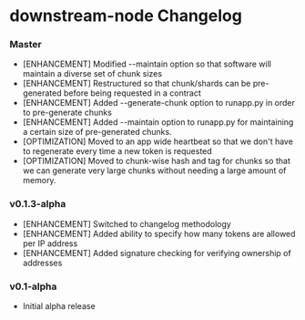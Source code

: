 # downstream-node Changelog

### Master

* [ENHANCEMENT] Modified --maintain option so that software will maintain a diverse set of chunk sizes
* [ENHANCEMENT] Restructured so that chunk/shards can be pre-generated before being requested in a contract
* [ENHANCEMENT] Added --generate-chunk option to runapp.py in order to pre-generate chunks
* [ENHANCEMENT] Added --maintain option to runapp.py for maintaining a certain size of pre-generated chunks.
* [OPTIMIZATION] Moved to an app wide heartbeat so that we don't have to regenerate every time a new token is requested
* [OPTIMIZATION] Moved to chunk-wise hash and tag for chunks so that we can generate very large chunks without needing a large amount of memory.

### v0.1.3-alpha

* [ENHANCEMENT] Switched to changelog methodology
* [ENHANCEMENT] Added ability to specify how many tokens are allowed per IP address
* [ENHANCEMENT] Added signature checking for verifying ownership of addresses

### v0.1-alpha

* Initial alpha release